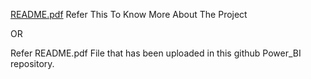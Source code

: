 [README.pdf](https://github.com/user-attachments/files/16080497/README.pdf)
Refer This To Know More About The Project


OR



Refer README.pdf File that has been uploaded in this github Power_BI repository.
